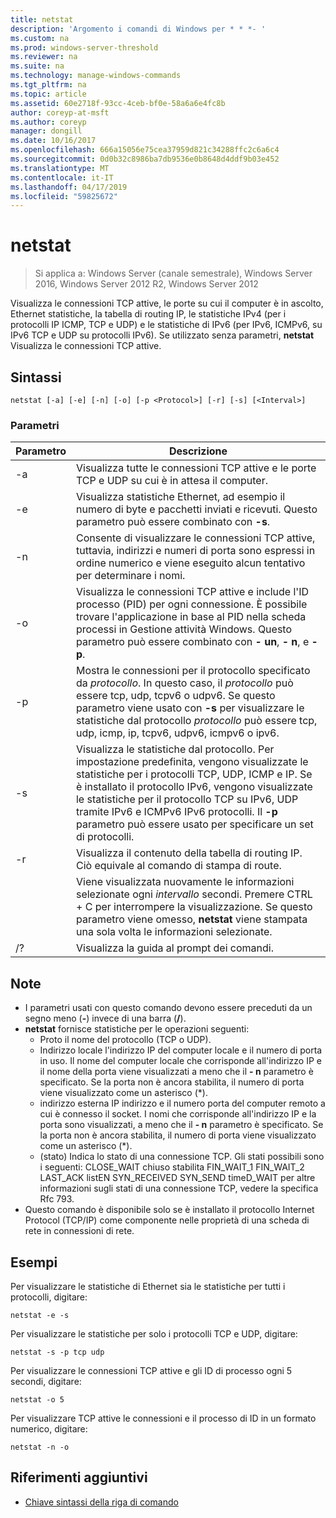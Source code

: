 ```yaml
---
title: netstat
description: 'Argomento i comandi di Windows per * * *- '
ms.custom: na
ms.prod: windows-server-threshold
ms.reviewer: na
ms.suite: na
ms.technology: manage-windows-commands
ms.tgt_pltfrm: na
ms.topic: article
ms.assetid: 60e2718f-93cc-4ceb-bf0e-58a6a6e4fc8b
author: coreyp-at-msft
ms.author: coreyp
manager: dongill
ms.date: 10/16/2017
ms.openlocfilehash: 666a15056e75cea37959d821c34288ffc2c6a6c4
ms.sourcegitcommit: 0d0b32c8986ba7db9536e0b8648d4ddf9b03e452
ms.translationtype: MT
ms.contentlocale: it-IT
ms.lasthandoff: 04/17/2019
ms.locfileid: "59825672"
---
```

# <a name="netstat"></a>netstat

>Si applica a: Windows Server (canale semestrale), Windows Server 2016, Windows Server 2012 R2, Windows Server 2012

Visualizza le connessioni TCP attive, le porte su cui il computer è in ascolto, Ethernet statistiche, la tabella di routing IP, le statistiche IPv4 (per i protocolli IP ICMP, TCP e UDP) e le statistiche di IPv6 (per IPv6, ICMPv6, su IPv6 TCP e UDP su protocolli IPv6). Se utilizzato senza parametri, **netstat** Visualizza le connessioni TCP attive. 

## <a name="syntax"></a>Sintassi
```
netstat [-a] [-e] [-n] [-o] [-p <Protocol>] [-r] [-s] [<Interval>]
```

### <a name="parameters"></a>Parametri
|Parametro|Descrizione|
|-------|--------|
|-a|Visualizza tutte le connessioni TCP attive e le porte TCP e UDP su cui è in attesa il computer.|
|-e|Visualizza statistiche Ethernet, ad esempio il numero di byte e pacchetti inviati e ricevuti. Questo parametro può essere combinato con **-s**.|
|-n|Consente di visualizzare le connessioni TCP attive, tuttavia, indirizzi e numeri di porta sono espressi in ordine numerico e viene eseguito alcun tentativo per determinare i nomi.|
|-o|Visualizza le connessioni TCP attive e include l'ID processo (PID) per ogni connessione. È possibile trovare l'applicazione in base al PID nella scheda processi in Gestione attività Windows. Questo parametro può essere combinato con **- un**, **- n**, e **-p**.|
|-p <Protocol>|Mostra le connessioni per il protocollo specificato da *protocollo*. In questo caso, il *protocollo* può essere tcp, udp, tcpv6 o udpv6. Se questo parametro viene usato con **-s** per visualizzare le statistiche dal protocollo *protocollo* può essere tcp, udp, icmp, ip, tcpv6, udpv6, icmpv6 o ipv6.|
|-s|Visualizza le statistiche dal protocollo. Per impostazione predefinita, vengono visualizzate le statistiche per i protocolli TCP, UDP, ICMP e IP. Se è installato il protocollo IPv6, vengono visualizzate le statistiche per il protocollo TCP su IPv6, UDP tramite IPv6 e ICMPv6 IPv6 protocolli. Il **-p** parametro può essere usato per specificare un set di protocolli.|
|-r|Visualizza il contenuto della tabella di routing IP. Ciò equivale al comando di stampa di route.|
|<Interval>|Viene visualizzata nuovamente le informazioni selezionate ogni *intervallo* secondi. Premere CTRL + C per interrompere la visualizzazione. Se questo parametro viene omesso, **netstat** viene stampata una sola volta le informazioni selezionate.|
|/?|Visualizza la guida al prompt dei comandi.|

## <a name="remarks"></a>Note
-   I parametri usati con questo comando devono essere preceduti da un segno meno (**-**) invece di una barra (**/**).
-   **netstat** fornisce statistiche per le operazioni seguenti:
    -   Proto il nome del protocollo (TCP o UDP).
    -   Indirizzo locale l'indirizzo IP del computer locale e il numero di porta in uso. Il nome del computer locale che corrisponde all'indirizzo IP e il nome della porta viene visualizzati a meno che il **- n** parametro è specificato. Se la porta non è ancora stabilita, il numero di porta viene visualizzato come un asterisco (*).
    -   indirizzo esterna IP indirizzo e il numero porta del computer remoto a cui è connesso il socket. I nomi che corrisponde all'indirizzo IP e la porta sono visualizzati, a meno che il **- n** parametro è specificato. Se la porta non è ancora stabilita, il numero di porta viene visualizzato come un asterisco (*).
    -   (stato) Indica lo stato di una connessione TCP. Gli stati possibili sono i seguenti: CLOSE_WAIT chiuso stabilita FIN_WAIT_1 FIN_WAIT_2 LAST_ACK listEN SYN_RECEIVED SYN_SEND timeD_WAIT per altre informazioni sugli stati di una connessione TCP, vedere la specifica Rfc 793.
-   Questo comando è disponibile solo se è installato il protocollo Internet Protocol (TCP/IP) come componente nelle proprietà di una scheda di rete in connessioni di rete.

## <a name="BKMK_Examples"></a>Esempi
Per visualizzare le statistiche di Ethernet sia le statistiche per tutti i protocolli, digitare:
```
netstat -e -s
```
Per visualizzare le statistiche per solo i protocolli TCP e UDP, digitare:
```
netstat -s -p tcp udp
```
Per visualizzare le connessioni TCP attive e gli ID di processo ogni 5 secondi, digitare:
```
netstat -o 5
```
Per visualizzare TCP attive le connessioni e il processo di ID in un formato numerico, digitare:
```
netstat -n -o
```

## <a name="additional-references"></a>Riferimenti aggiuntivi
-   [Chiave sintassi della riga di comando](command-line-syntax-key.md)
